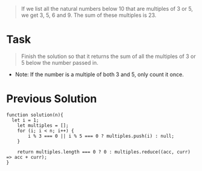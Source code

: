 > If we list all the natural numbers below 10 that are multiples of 3 or 5, we get 3, 5, 6 and 9. The sum of these multiples is 23.

# Task
> Finish the solution so that it returns the sum of all the multiples of 3 or 5 below the number passed in.

* Note: If the number is a multiple of both 3 and 5, only count it once.

# Previous Solution
```
function solution(n){
  let i = 1;
    let multiples = [];
    for (i; i < n; i++) {
        i % 3 === 0 || i % 5 === 0 ? multiples.push(i) : null;
    }

    return multiples.length === 0 ? 0 : multiples.reduce((acc, curr) => acc + curr);
}
```